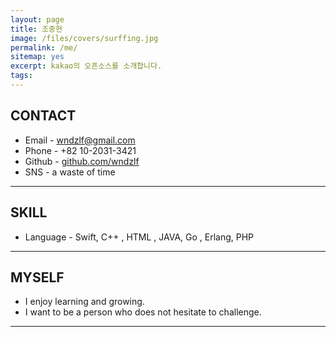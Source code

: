 ```yaml
---
layout: page
title: 조중현
image: /files/covers/surffing.jpg
permalink: /me/
sitemap: yes
excerpt: kakao의 오픈소스를 소개합니다.
tags:
---
```


## CONTACT

* Email - wndzlf@gmail.com
* Phone - +82 10-2031-3421
* Github - [github.com/wndzlf](https://github.com/wndzlf/)
* SNS - a waste of time

---

## SKILL

* Language - Swift, C++ , HTML , JAVA, Go , Erlang, PHP

---

## MYSELF

* I enjoy learning and growing.
* I want to be a person who does not hesitate to challenge.

---
